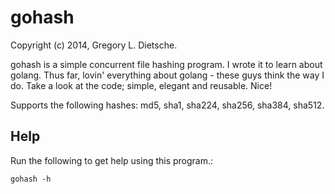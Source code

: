 gohash
======
Copyright (c) 2014, Gregory L. Dietsche.

gohash is a simple concurrent file hashing program.
I wrote it to learn about golang. Thus far, lovin' everything about golang - these guys think the way I do. Take a look at the code; simple, elegant and reusable. Nice!

Supports the following hashes: md5, sha1, sha224, sha256, sha384, sha512.

Help
-----
Run the following to get help using this program.:

    gohash -h
